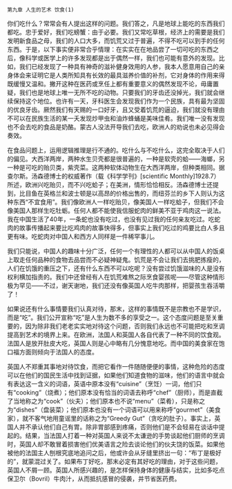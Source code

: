     第九章 人生的艺术 饮食(1) 

   你们吃什么？常常会有人提出这样的问题。我们答之，凡是地球上能吃的东西我们都吃。忠于爱好，我们吃螃蟹：由于必要。我们又常吃草根，经济上的需要是我们发明新食品之母，我们的人口大多，而饥荒又过于普遍，不得不吃可以到手的任何东西。于是，以下事实便非常合乎情理：在实实在在地品尝了一切可吃的东西之后，像科学或医学上的许多发现都是出于偶然一样，我们也可能有意外的发现。比如，我们已经发现了一种具有神奇的滋补健身效用的人参，我本人愿意用自己的亲身体会来证明它是人类所知具有长效的最具滋养价值的补剂，它对身体的作用来得既缓慢又温和。撇开这种在医药或烹任上都有重要意义的偶然发现不论，毋庸置疑，我们也是地球上唯一无所不吃的动物。只要我们的牙齿还没掉光，我们就会继续保持这个地位。也许有一天，牙科医生会发现我们作为一个民族，具有最为坚固的优良牙齿。厥然我们有天赐的一口好牙，且又受着饥荒的逼迫，我们就没有理由不可以在民族生活的某一夭发现炒甲虫和油炸蜂蛹是美味佳肴。我们唯一没有发现也不会去吃的食品是奶酪。蒙古人没法开导我们去吃，欧洲人的劝说也未必见得会奏效。

   在食品问题上，运用逻辑推理是行不通的。吃什么与不吃什么，这完全取决于人们的偏见。大西洋两岸，两种水生贝壳都是很普遍的，一种是软壳的蛤——海螂，另一种是可吃的贻贝类，紫壳菜。这两种软体动物生在大西洋两岸，但种类相同。据查尔斯。汤森德博士的权威著作（载《科学学刊》[scientific Monthly]1928.7）所述，欧洲兴吃贻贝，而不兴吃蛤子；在美洲，情形恰恰相反。汤森德博士还提到，比目鱼在英格兰和波士顿是以高昂的价格出售的，而纽芬兰的乡下人则认为这种东西“不宜食用”。我们像欧洲人一样吃贻贝，像美国人一样吃蛤子，但我们不会像美国人那样生吃牡蛎。任何人都不能使我信服蛇肉的鲜美不亚于鸡肉这一说法。我在中国生活了40年，一条蛇也没有吃过，也没有见过我的任何亲友吃过。吃蛇肉的故事传播起来要比吃鸡肉的故事快得多，但事实上我们吃过的鸡要比白人多且更有味。吃蛇肉对中国人和西方人同样是一件稀罕事儿。

   我们只能说，中国人的趣味十分广泛，任何一个有理性的人都可以从中国人的饭桌上取走任何品种的食物去品尝而不必疑神疑鬼。饥荒是不会让我们去挑肥拣瘦的，人们在饥饿的重压之下，还有什么东西不可以吃呢？没有尝过饥饿滋味的人是没有权利横加指责的。我们中还曾经有人在饥荒难熬之际烹食婴孩呢——尽管这种情形极为罕见——不过，谢天谢地，我们还没有像英国人吃牛肉那样，把婴孩生吞活嚼了！

   如果说还有什么事情要我们认真对待，那末，这样的事情既不是宗教也不是学识，而是“吃”。我们公开宣称“吃”是人生为数不多的享受之一。这个态度问题是至关重要的，因为除非我们老老实实地对待这个问题，否则我们永远也不可能把吃和烹调提高到艺术的境界上来。在欧洲，法国人和英国人各自代表了一种不同的饮食观。法国人是放开肚皮大吃，英国人则是心中略有几分愧意地吃。而中国的美食家在饱口福方面则倾向于法国人的态度。

   英国人不郑重其事地对待饮食，而把它看作一件随随便便的事情，这种危险的态度可以在他们的国民生活中找到证据，如果他们知道食物的滋味，他们的语言中就会有表达这一含义的词语，英语中原本没有“cuisine”（烹饪）一词，他们只有“cooking”（烧煮）；他们原本没有恰当的词语去称呼“chef”（厨师），而是直截了当地称之为“cook”（伙夫）；他们原本也不说“menu”（菜肴），只是称之为“dishes”（盘装菜）；他们原本也没有一个词语可以用来称呼“gourmet”（美食家），就不客气地用童谣里的话称之为“Greedy Gut”（贪吃的肚子）。事实上，英国人并不承认他们自己有胃。除非胃部感到疼痛，否则他们是不会轻易在谈话中提起的。结果，当法国人打着一种对英国人来说不太谦逊的手势谈起他们厨师的烹调时，英国人却不敢冒着损害他们优美语言之险去谈论他们的伙夫饶的饭菜。如果他被他的法国主人刨根究底地追问之后，他或许会从牙缝里挤出一句：“布丁是极好的”，就蒙混过关了。如果布丁好吃，那末必定有其好吃的理由，对于这些问题，英国人不屑一顾。英国人所感兴趣的，是怎样保持身体的健康与结实，比如多吃点保卫尔（Bovril）牛肉汁，从而抵抗感冒的侵袭，并节省医药费。

